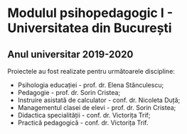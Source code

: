 # Modulul psihopedagogic I - Universitatea din București
## Anul universitar 2019-2020

Proiectele au fost realizate pentru următoarele discipline:
* Psihologia educației - prof. dr. Elena Stănculescu;
* Pedagogie - prof. dr. Sorin Cristea;
* Instruire asistată de calculator - conf. dr. Nicoleta Duță;
* Managementul clasei de elevi - prof. dr. Sorin Cristea;
* Didactica specialității - conf. dr. Victorița Trif;
* Practică pedagogică - conf. dr. Victorița Trif. 
